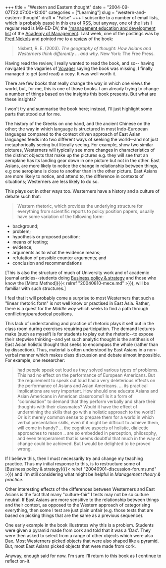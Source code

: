 +++
title = "Western and Eastern thought"
date = "2004-09-07T22:07:00+12:00"
categories = ["Learning"]
slug = "western-and-eastern-thought"
draft = "False"
+++
I subscribe to a number of email lists, which is probably pass&eacute; in
this era of [RSS](http://www.xml.com/pub/a/2002/12/18/dive-into-xml.html),
but anyway, one of the lists I regular read is MG-ED-DV, the ["management education and
development list](http://aom.pace.edu/lists/l-mg-ed.stm) of the
[Academy of Management](http://www.aomonline.org/). Last week, one of
the postings was by [Fred Nickols](http://www.nickols.us) and pointed me to a
[review](http://edrev.asu.edu/reviews/rev294.htm) of the book:

> Nisbett, R. E. (2003). _The geography of thought: How Asians and
Westerners think differently ... and why_. New York: The Free Press.

Having read the review, I really wanted to read the book, and so-- having 
navigated the vagaries of
[Voyager](http://voyager.auckland.ac.nz/) saying the book was missing,
I finally managed to get (and read) a copy. It was well worth it.

There are few books that really change the way in which one views the
world, but, for me, this is one of those books. I am already trying to
change a number of things based on the insights this book presents.  But
what are these insights?

I won't try and summarise the book here; instead, I'll just
highlight some parts that stood out for me.

The history of the Greeks on one hand, and the ancient Chinese on the
other; the way in which language is structured in most Indo-European
languages compared to the context driven approach of East Asian
languages feeds into two different ways of seeking the world--and
not just metaphorically seeing but literally seeing. For example,
show two similar pictures, Westerners will typically see more
changes in characteristics of the distinct objects that make up the
pictures e.g. they will see that an aeroplane has its landing gear
down in one picture but not in the other. East Asians, are more likely
to notice the change in relationship between things, e.g one
aeroplane is close to another than in the other picture. East Asians
are more likely to notice, and attend to, the difference in contexts
of situations; Westerners are less likely to do so.

This plays out in other ways too. Westerners have a history and a
culture of debate such that:

> Western rhetoric, which provides the underlying structure for
everything from scientific reports to policy position papers,
usually have some variation of the following form:

- background;
- problem;
- hypothesis or proposed position;
- means of testing;
- evidence;
- arguments as to what the evidence means;
- refutation of possible counter arguments; and
- conclusion and recommendations

\[This is also the structure of much of University work and of
academic journal articles--students
doing [Business policy & strategy](/categories/mgmt-302/) and those
who know the [Minto Method]({{< relref "20040810-mece.md" >}}), will
be familiar with such structures.\]

I feel that it will probably come a surprise to most Westerners
that such a "linear rhetoric form" is not well know or practised in
East Asia. Rather, there is a quest for the _Middle way_ which seeks
to find a path through conflicting/paradoxical positions.

This lack of understanding and practice of rhetoric plays it self
out in the class room during exercises requiring participation.
The demand lectures make (such as myself) is for students to play out
the rhetoric--to expose their stepwise thinking--and yet such analytic
thought is the antithesis of East Asian holistic thought that seeks to
encompass the whole (rather than by dissection). Thus, material is
often understood by East Asians in a non-verbal manner which makes
class discussion and debate almost impossible. For example, one
researcher:

> had people speak out loud as they solved various types of
problems. This had no effect on the performance of European
Americans. But the requirement to speak out loud had a very
deleterious effects on the performance of Asians and Asian
Americans. ... its practical implications are very important. How
should one educate Asians and Asian Americans in American
classrooms? Is it a form of "colonisation" to demand that they
perform verbally and share their thoughts with their classmates?  Would
it have the effect of undermining the skills that go with a holistic
approach to the world? Or is it merely common sense to prepare them
for a world in which verbal presentation skills, even if it might be
difficult to achieve them, will come in handy? ... the cognitive
aspects of holistic, dialectic approaches to reason .. are so
embedded in perception, philosophy, and even temperament that is
seems doubtful that much in the way of change could be achieved. But I
would be delighted to be proved wrong.

If I believe this, then I must necessarily try and change my teaching
practice. Thus my initial response to this, is to restructure some
of
[Business policy & strategy]({{< relref "20040901-discussion-forums.md" >}}) and
I'm still considering what might be helpful in _Management theory &
practice_.

Other interesting effects of the differences between Westerners and
East Asians is the fact that many "culture-fair" I tests may not be so
culture neutral. If East Asians are more sensitive to the relationship
between things and their context, as opposed to the Western approach
of categorising everything, then some I test are just plain unfair
(e.g. those tests that are based on picking things that are the same
as a previous sequence).

One early example in the book illustrates why this is a problem.
Students were given a pyramid made from cork and told that it was a
'Dax'. They were then asked to select from a range of other objects
which were also Dax. Most Westerners picked objects that were also
shaped like a pyramid. But, most East Asians picked objects that were
made from cork.

Anyway, enough said for now. I'm sure I'll return to this book as I
continue to reflect on-it.


